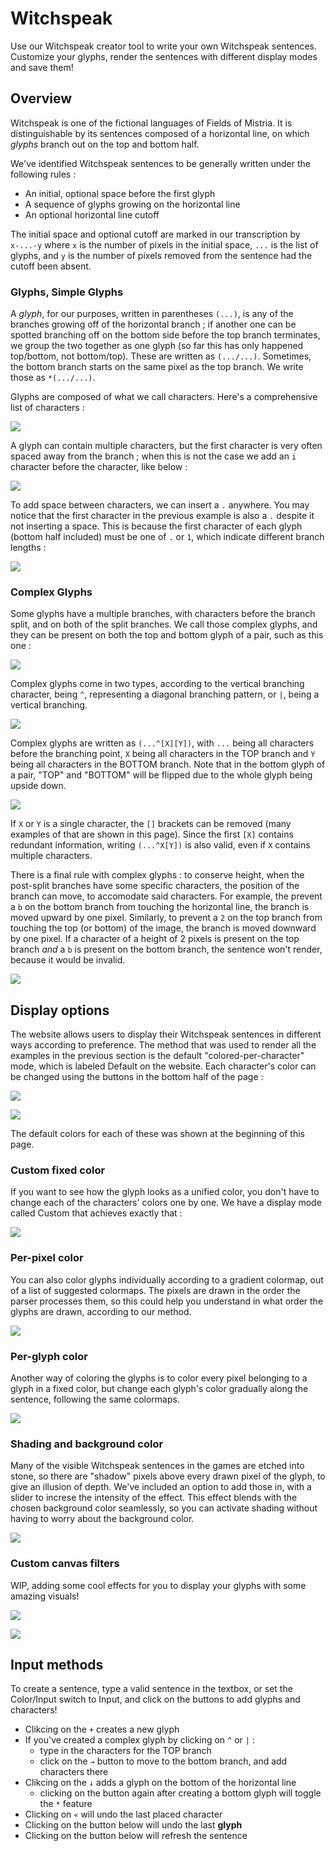 # Witchspeak

Use our Witchspeak creator tool to write your own Witchspeak sentences.
Customize your glyphs, render the sentences with different display modes and save them!

## Overview

Witchspeak is one of the fictional languages of Fields of Mistria. It is distinguishable by its sentences composed of a horizontal line, on which *glyphs* branch out on the top and bottom half.

We've identified Witchspeak sentences to be generally written under the following rules : 
- An initial, optional space before the first glyph
- A sequence of glyphs growing on the horizontal line
- An optional horizontal line cutoff

The initial space and optional cutoff are marked in our transcription by `x-...-y` where `x` is the number of pixels in the initial space, `...` is the list of glyphs, and `y` is the number of pixels removed from the  sentence had the cutoff been absent.

### Glyphs, Simple Glyphs

A *glyph*, for our purposes, written in parentheses `(...)`, is any of the branches growing off of the horizontal branch ; if another one can be spotted branching off on the bottom side before the top branch terminates, we group the two together as one glyph (so far this has only happened top/bottom, not bottom/top).
These are written as `(.../...)`. Sometimes, the bottom branch starts on the same pixel as the top branch. We write those as `*(.../...)`.

Glyphs are composed of what we call characters. Here's a comprehensive list of characters : 

![](https://github.com/FoMTinkering/Witchspeak/blob/main/readme_files/characters.png)

A glyph can contain multiple characters, but the first character is very often spaced away from the branch ; when this is not the case we add an `i` character before the character, like below : 

![](https://github.com/FoMTinkering/Witchspeak/blob/main/readme_files/i_showcase.png)

To add space between characters, we can insert a `.` anywhere. You may notice that the first character in the previous example is also a `.` despite it not inserting a space. This is because the first character of each glyph (bottom half included) must be one of `.` or `1`, which indicate different branch lengths :

![](https://github.com/FoMTinkering/Witchspeak/blob/main/readme_files/ruins_seal_stairs.png)


### Complex Glyphs

Some glyphs have a multiple branches, with characters before the branch split, and on both of the split branches. We call those complex glyphs, and they can be present on both the top and bottom glyph of a pair, such as this one :

![](https://github.com/FoMTinkering/Witchspeak/blob/main/readme_files/complex_example.png)

Complex glyphs come in two types, according to the vertical branching character, being `^`, representing a diagonal branching pattern, or `|`, being a vertical branching.

![](https://github.com/FoMTinkering/Witchspeak/blob/main/readme_files/complex_doubles.png)

Complex glyphs are written as `(...^[X][Y])`, with `...` being all characters before the branching point, `X` being all characters in the TOP branch and `Y` being all characters in the BOTTOM branch. 
Note that in the bottom glyph of a pair, "TOP" and "BOTTOM" will be flipped due to the whole glyph being upside down.

![](https://github.com/FoMTinkering/Witchspeak/blob/main/readme_files/complex_multiple.png)

If `X` or `Y` is a single character, the `[]` brackets can be removed (many examples of that are shown in this page).
Since the first `[X]` contains redundant information, writing `(...^X[Y])` is also valid, even if `X` contains multiple characters.

There is a final rule with complex glyphs : to conserve height, when the post-split branches have some specific characters, the position of the branch can move, to accomodate said characters.
For example, the prevent a `b` on the bottom branch from touching the horizontal line, the branch is moved upward by one pixel.
Similarly, to prevent a `2` on the top branch from touching the top (or bottom) of the image, the branch is moved downward by one pixel.
If a character of a height of 2 pixels is present on the top branch *and* a `b` is present on the bottom branch, the sentence won't render, because it would be invalid.

![](https://github.com/FoMTinkering/Witchspeak/blob/main/readme_files/height_variation.png)


[//]: # (Similarly, characters of a height of 3 aren't allowed -- needs to be implemented)


## Display options

The website allows users to display their Witchspeak sentences in different ways according to preference.
The method that was used to render all the examples in the previous section is the default "colored-per-character" mode, which is labeled Default on the website. Each character's color can be changed using the buttons in the bottom half of the page : 

![](https://github.com/FoMTinkering/Witchspeak/blob/main/readme_files/colorselect.png)

![](https://github.com/FoMTinkering/Witchspeak/blob/main/readme_files/colorselect_display.png)

The default colors for each of these was shown at the beginning of this page.

### Custom fixed color

If you want to see how the glyph looks as a unified color, you don't have to change each of the characters' colors one by one. We have a display mode called Custom that achieves exactly that :

![](https://github.com/FoMTinkering/Witchspeak/blob/main/readme_files/earth_seal_custom_color.png)

### Per-pixel color

You can also color glyphs individually according to a gradient colormap, out of a list of suggested colormaps. The pixels are drawn in the order the parser processes them, so this could help you understand in what order the glyphs are drawn, according to our method.

![](https://github.com/FoMTinkering/Witchspeak/blob/main/readme_files/restore_pixel_color.png)

### Per-glyph color

Another way of coloring the glyphs is to color every pixel belonging to a glyph in a fixed color, but change each glyph's color gradually along the sentence, following the same colormaps.

![](https://github.com/FoMTinkering/Witchspeak/blob/main/readme_files/seridia_glyph_color.png)

### Shading and background color

Many of the visible Witchspeak sentences in the games are etched into stone, so there are "shadow" pixels above every drawn pixel of the glyph, to give an illusion of depth. We've included an option to add those in, with a slider to increse the intensity of the effect. This effect blends with the chosen background color seamlessly, so you can activate shading without having to worry about the background color.

![](https://github.com/FoMTinkering/Witchspeak/blob/main/readme_files/seridia_shading_control.png)


### Custom canvas filters

WIP, adding some cool effects for you to display your glyphs with some amazing visuals!

![](https://github.com/FoMTinkering/Witchspeak/blob/main/readme_files/filter_wip.png)

![](https://github.com/FoMTinkering/Witchspeak/blob/main/readme_files/filter_wip2.png)


## Input methods

To create a sentence, type a valid sentence in the textbox, or set the Color/Input switch to Input, and click on the buttons to add glyphs and characters!

- Clikcing on the `+` creates a new glyph
- If you've created a complex glyph by clicking on `^` or `|` :
  - type in the characters for the TOP branch
  - click on the `→` button to move to the bottom branch, and add characters there
- Clikcing on the `↓` adds a glyph on the bottom of the horizontal line
  - clicking on the button again after creating a bottom glyph will toggle the `*` feature
- Clicking on `«` will undo the last placed character
- Clicking on the button below will undo the last **glyph**
- Clicking on the button below will refresh the sentence


